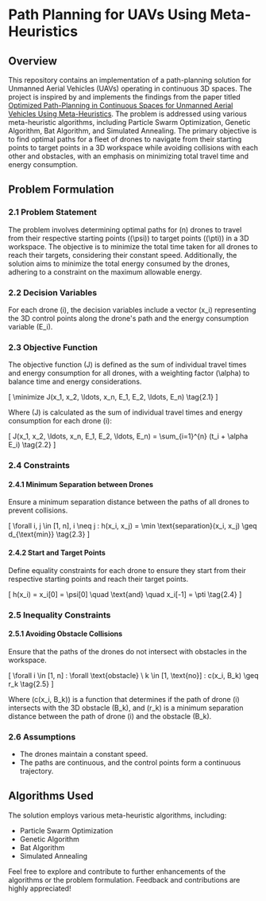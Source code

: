 # Path Planning for UAVs Using Meta-Heuristics

## Overview

This repository contains an implementation of a path-planning solution for Unmanned Aerial Vehicles (UAVs) operating in continuous 3D spaces. The project is inspired by and implements the findings from the paper titled [Optimized Path-Planning in Continuous Spaces for Unmanned Aerial Vehicles Using Meta-Heuristics](https://ieeexplore.ieee.org/document/9206009). The problem is addressed using various meta-heuristic algorithms, including Particle Swarm Optimization, Genetic Algorithm, Bat Algorithm, and Simulated Annealing. The primary objective is to find optimal paths for a fleet of drones to navigate from their starting points to target points in a 3D workspace while avoiding collisions with each other and obstacles, with an emphasis on minimizing total travel time and energy consumption.

## Problem Formulation

### 2.1 Problem Statement

The problem involves determining optimal paths for \(n\) drones to travel from their respective starting points (\(\psi\)) to target points (\(\pti\)) in a 3D workspace. The objective is to minimize the total time taken for all drones to reach their targets, considering their constant speed. Additionally, the solution aims to minimize the total energy consumed by the drones, adhering to a constraint on the maximum allowable energy.

### 2.2 Decision Variables

For each drone \(i\), the decision variables include a vector \(x_i\) representing the 3D control points along the drone's path and the energy consumption variable \(E_i\).

### 2.3 Objective Function

The objective function \(J\) is defined as the sum of individual travel times and energy consumption for all drones, with a weighting factor \(\alpha\) to balance time and energy considerations.

\[
\minimize J(x_1, x_2, \ldots, x_n, E_1, E_2, \ldots, E_n) \tag{2.1}
\]

Where \(J\) is calculated as the sum of individual travel times and energy consumption for each drone \(i\):

\[
J(x_1, x_2, \ldots, x_n, E_1, E_2, \ldots, E_n) = \sum_{i=1}^{n} (t_i + \alpha E_i) \tag{2.2}
\]

### 2.4 Constraints

#### 2.4.1 Minimum Separation between Drones

Ensure a minimum separation distance between the paths of all drones to prevent collisions.

\[
\forall i, j \in [1, n], i \neq j : h(x_i, x_j) = \min \text{separation}(x_i, x_j) \geq d_{\text{min}} \tag{2.3}
\]

#### 2.4.2 Start and Target Points

Define equality constraints for each drone to ensure they start from their respective starting points and reach their target points.

\[
h(x_i) = x_i[0] = \psi[0] \quad \text{and} \quad x_i[-1] = \pti \tag{2.4}
\]

### 2.5 Inequality Constraints

#### 2.5.1 Avoiding Obstacle Collisions

Ensure that the paths of the drones do not intersect with obstacles in the workspace.

\[
\forall i \in [1, n] : \forall \text{obstacle} \ k \in [1, \text{no}] : c(x_i, B_k) \geq r_k \tag{2.5}
\]

Where \(c(x_i, B_k)\) is a function that determines if the path of drone \(i\) intersects with the 3D obstacle \(B_k\), and \(r_k\) is a minimum separation distance between the path of drone \(i\) and the obstacle \(B_k\).


### 2.6 Assumptions

- The drones maintain a constant speed.
- The paths are continuous, and the control points form a continuous trajectory.

## Algorithms Used

The solution employs various meta-heuristic algorithms, including:
- Particle Swarm Optimization
- Genetic Algorithm
- Bat Algorithm
- Simulated Annealing


Feel free to explore and contribute to further enhancements of the algorithms or the problem formulation. Feedback and contributions are highly appreciated!
